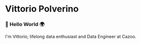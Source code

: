 # Vittorio Polverino &nbsp;

### 👋 Hello World 🌍  
I'm Vittorio, lifelong data enthusiast and Data Engineer at Cazoo.
